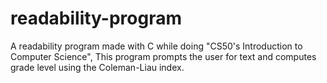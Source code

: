 # readability-program
A readability program made with C while doing "CS50's Introduction to Computer Science", This program prompts the user for text and computes grade level using the Coleman-Liau index.



